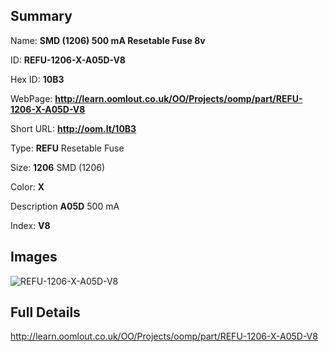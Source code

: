 

## Summary
 
Name: __SMD (1206) 500 mA Resetable Fuse 8v__

ID: __REFU-1206-X-A05D-V8__

Hex ID: __10B3__

WebPage: __http://learn.oomlout.co.uk/OO/Projects/oomp/part/REFU-1206-X-A05D-V8__

Short URL: __http://oom.lt/10B3__


Type: __REFU__ Resetable Fuse 

Size: __1206__ SMD (1206) 

Color: __X__  

Description __A05D__ 500 mA 

Index: __V8__


## Images
![REFU-1206-X-A05D-V8](http://oomlout.com/oomp-gen/parts/REFU-1206-X-A05D-V8/REFU-1206-X-A05D-V8_420.jpg)



## Full Details

 http://learn.oomlout.co.uk/OO/Projects/oomp/part/REFU-1206-X-A05D-V8














